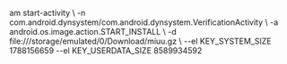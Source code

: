 am start-activity \ -n com.android.dynsystem/com.android.dynsystem.VerificationActivity \ -a android.os.image.action.START_INSTALL \ -d file:///storage/emulated/0/Download/miuu.gz \ --el KEY_SYSTEM_SIZE 1788156659 --el KEY_USERDATA_SIZE 8589934592
